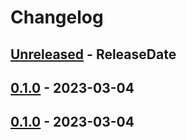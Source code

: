 # Changelog

<!-- next-header -->

## [Unreleased] - ReleaseDate

## [0.1.0] - 2023-03-04

## [0.1.0] - 2023-03-04

<!-- next-url -->

[unreleased]: https://github.com/mrvillage/mrvillage-cli/compare/v0.1.0...HEAD

[0.1.0]: https://github.com/mrvillage/mrvillage-cli/compare/v0.1.0...v0.1.0

[0.1.0]: https://github.com/mrvillage/mrvillage-cli/compare/v0.1.0...v0.1.0
